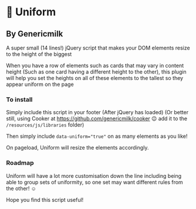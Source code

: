 # 💂‍ Uniform
## By Genericmilk

A super small (14 lines!) jQuery script that makes your DOM elements resize to the height of the biggest

When you have a row of elements such as cards that may vary in content height (Such as one card having a different height to the other), this plugin will help you set the heights on all of these elements to the tallest so they appear uniform on the page

### To install

Simply include this script in your footer (After jQuery has loaded) (Or better still, using Cooker at https://github.com/genericmilk/cooker 😉 add it to the `/resources/js/libraries` folder)

Then simply include `data-uniform="true"` on as many elements as you like!

On pageload, Uniform will resize the elements accordingly.

### Roadmap

Uniform will have a lot more customisation down the line including being able to group sets of uniformity, so one set may want different rules from the other! ☺️

Hope you find this script useful!
